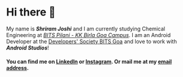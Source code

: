 # Hi there 👋
My name is _**Shriram Joshi**_ and I am currently studying Chemical Engineering at [_BITS Pilani - KK Birla Goa Campus_](https://www.bits-pilani.ac.in/goa/).
I am an Android Developer at the [Developers' Society BITS Goa](https://devsoc.club/) and love to work with _**Android Studios**_!
#### You can find me on [LinkedIn](https://in.linkedin.com/in/shriram-joshi-3a097318b) or [Instagram](https://www.instagram.com/shriram__joshi/). Or mail me at my [email address](mailto:f20191127@goa.bits-pilani.ac.in).
<!--
**shriram-joshi/shriram-joshi** is a ✨ _special_ ✨ repository because its `README.md` (this file) appears on your GitHub profile.

Here are some ideas to get you started:

- 🔭 I’m currently working on ...
- 🌱 I’m currently learning ...
- 👯 I’m looking to collaborate on ...
- 🤔 I’m looking for help with ...
- 💬 Ask me about ...
- 📫 How to reach me: ...
- 😄 Pronouns: ...
- ⚡ Fun fact: ...
-->
